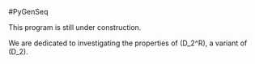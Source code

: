 #PyGenSeq

This program is still under construction.

We are dedicated to investigating the properties of \(D_2^R\), a variant of \(D_2\).
